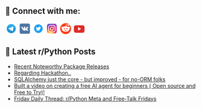 ## 🔎 Connect with me:
[<img src="https://github.com/bullbesh/bullbesh/blob/main/images/Telegram.png" width="32" height="32" />](https://t.me/bullbesh)
[<img src="https://github.com/bullbesh/bullbesh/blob/main/images/VK.png" width="32" height="32" />](https://vk.com/bullbesh)
[<img src="https://github.com/bullbesh/bullbesh/blob/main/images/Twitter.png" width="32" height="32" />](https://twitter.com/bullbesh1)
[<img src="https://github.com/bullbesh/bullbesh/blob/main/images/Instagram.png" width="32" height="32" />](https://www.instagram.com/bullbesh)
[<img src="https://github.com/bullbesh/bullbesh/blob/main/images/Reddit.png" width="32" height="32" />](https://www.reddit.com/user/bullbesh)
[<img src="https://github.com/bullbesh/bullbesh/blob/main/images/YouTube.png" width="32" height="32" />](https://www.youtube.com/channel/UCtfjRs6uzgq5mfm8S06WTcg)

## 📕 Latest r/Python Posts
<!-- BLOG-POST-LIST:START -->
- [Recent Noteworthy Package Releases](https://www.reddit.com/r/Python/comments/1laazsd/recent_noteworthy_package_releases/)
- [Regarding Hackathon..](https://www.reddit.com/r/Python/comments/1la8bzu/regarding_hackathon/)
- [SQLAlchemy just the core - but improved - for no-ORM folks](https://www.reddit.com/r/Python/comments/1la4yvk/sqlalchemy_just_the_core_but_improved_for_noorm/)
- [Built a video on creating a free AI agent for beginners &lpar; Open source and Free to Try&rpar;!](https://www.reddit.com/r/Python/comments/1la3n57/built_a_video_on_creating_a_free_ai_agent_for/)
- [Friday Daily Thread: r/Python Meta and Free-Talk Fridays](https://www.reddit.com/r/Python/comments/1la1w5g/friday_daily_thread_rpython_meta_and_freetalk/)
<!-- BLOG-POST-LIST:END -->
